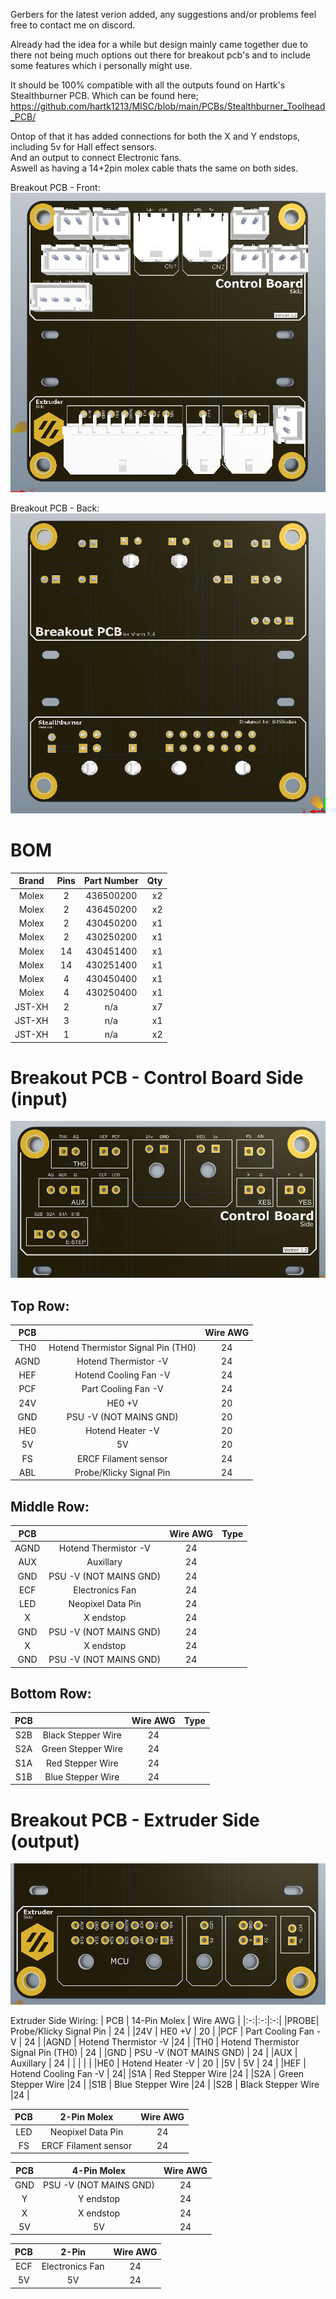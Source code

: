 Gerbers for the latest verion added, any suggestions and/or problems feel free to contact me on discord.

Already had the idea for a while but design mainly came together due to there not being much options out there for breakout pcb's and to include some features which i personally might use.

It should be 100% compatible with all the outputs found on Hartk's Stealthburner PCB.
Which can be found here; https://github.com/hartk1213/MISC/blob/main/PCBs/Stealthburner_Toolhead_PCB/

Ontop of that it has added connections for both the X and Y endstops, including 5v for Hall effect sensors.<br>
And an output to connect Electronic fans.<br>
Aswell as having a 14+2pin molex cable thats the same on both sides.

Breakout PCB - Front:<br>
![](https://github.com/S95Sedan/Voron-Stuff/blob/main/Breakout%20PCB/images/BreakoutPCB_01.jpg)

Breakout PCB - Back:<br>
![](https://github.com/S95Sedan/Voron-Stuff/blob/main/Breakout%20PCB/images/BreakoutPCB_02.jpg)


# BOM
| Brand | Pins | Part Number | Qty |
| :------------: | :-:| :----:|------------: 
| Molex | 2 | 436500200 | x2 |
| Molex | 2 | 436450200 | x2 |
| Molex | 2 | 430450200 | x1 |
| Molex | 2 | 430250200 | x1 |
| Molex | 14 | 430451400 | x1 |
| Molex | 14 | 430251400 | x1 |
| Molex | 4 | 430450400 | x1 |
| Molex | 4 | 430250400 | x1 |
| JST-XH | 2 | n/a | x7 |
| JST-XH | 3 | n/a | x1 |
| JST-XH | 1 | n/a | x2 |

# Breakout PCB - Control Board Side (input)<br>
![](https://github.com/S95Sedan/Voron-Stuff/blob/main/Breakout%20PCB/images/BreakoutPCB_03.jpg)

## Top Row:
| PCB | | Wire AWG |
|:-:|:-:|:-:|
|TH0  | Hotend Thermistor Signal Pin (TH0) | 24 |
|AGND | Hotend Thermistor -V | 24 |
|HEF  | Hotend Cooling Fan -V | 24 |
|PCF  | Part Cooling Fan -V | 24 |
|24V  | HE0 +V | 20   | 24v |
|GND  | PSU -V (NOT MAINS GND) | 20 |
|HE0  | Hotend Heater -V | 20 |
|5V   | 5V | 20   |
|FS   | ERCF Filament sensor | 24 |
|ABL | Probe/Klicky Signal Pin | 24 |

## Middle Row:
| PCB | | Wire AWG | Type |
|:-:|:-:|:-:|:-:|
|AGND | Hotend Thermistor -V | 24 |
|AUX  | Auxillary |  24  |
|GND  | PSU -V (NOT MAINS GND) | 24 |
|ECF   | Electronics Fan |24  |
|LED  | Neopixel Data Pin |24  |
|X   | X endstop |24  |
|GND  | PSU -V (NOT MAINS GND) | 24   |
|X   | X endstop |24  |
|GND  | PSU -V (NOT MAINS GND) | 24   |

## Bottom Row:
| PCB | | Wire AWG | Type |
|:-:|:-:|:-:|:-:|
|S2B  | Black Stepper Wire |24  |
|S2A  | Green Stepper Wire |24  |
|S1A  | Red Stepper Wire |24 |
|S1B  | Blue Stepper Wire |24  |

# Breakout PCB - Extruder Side (output)<br>
![](https://github.com/S95Sedan/Voron-Stuff/blob/main/Breakout%20PCB/images/BreakoutPCB_04.jpg)

Extruder Side Wiring:
| PCB | 14-Pin Molex | Wire AWG |
|:-:|:-:|:-:|
|PROBE| Probe/Klicky Signal Pin | 24   |
|24V  | HE0 +V | 20   |
|PCF  | Part Cooling Fan -V | 24  |
|AGND | Hotend Thermistor -V |24   |
|TH0  | Hotend Thermistor Signal Pin (TH0) | 24   |
|GND  | PSU -V (NOT MAINS GND) | 24   |
|AUX  | Auxillary |  24  |
| | | |
|HE0  | Hotend Heater -V | 20 |
|5V   | 5V | 24   |
|HEF  | Hotend Cooling Fan -V |  24|
|S1A  | Red Stepper Wire |24 |
|S2A  | Green Stepper Wire |24  |
|S1B  | Blue Stepper Wire |24  |
|S2B  | Black Stepper Wire |24  |

| PCB | 2-Pin Molex | Wire AWG |
|:-:|:-:|:-:|
|LED  | Neopixel Data Pin |24  |
|FS   | ERCF Filament sensor |24  |

| PCB | 4-Pin Molex | Wire AWG |
|:-:|:-:|:-:|
|GND  | PSU -V (NOT MAINS GND) | 24   |
|Y  | Y endstop |24  |
|X   | X endstop |24  |
|5V   | 5V | 24   |

| PCB | 2-Pin | Wire AWG |
|:-:|:-:|:-:|
|ECF   | Electronics Fan |24  |
|5V   | 5V | 24   |



